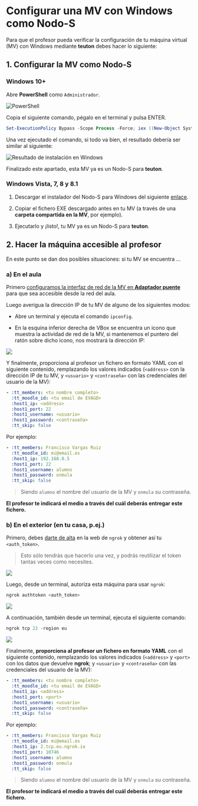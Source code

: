 # Configurar una MV con Windows como Nodo-S

Para que el profesor pueda verificar la configuración de tu máquina virtual (MV) con Windows mediante **teuton** debes hacer lo siguiente:

## 1. Configurar la MV como Nodo-S

### Windows 10+

Abre **PowerShell** como `Administrador`.

![PowerShell](windows-powershell.png)

Copia el siguiente comando, pégalo en el terminal y pulsa ENTER.

```powershell
Set-ExecutionPolicy Bypass -Scope Process -Force; iex ((New-Object System.Net.WebClient).DownloadString('https://raw.githubusercontent.com/asir-idp/asir-idp.github.io/master/teuton/nodo-s/windows/windows_s-node_install.ps1'))
```

Una vez ejecutado el comando, si todo va bien, el resultado debería ser similar al siguiente:

![Resultado de instalación en Windows](windows-installation-result.png)

Finalizado este apartado, esta MV ya es un Nodo-S para **teuton**.

### Windows Vista, 7, 8 y 8.1

1. Descargar el instalador del Nodo-S para Windows del siguiente [enlace](https://github.com/asir-idp/asir-idp.github.io/releases/download/windows-snode-install/windows_s-node_install.exe).

2. Copiar el fichero EXE descargado antes en tu MV (a través de una **carpeta compartida en la MV**, por ejemplo).

3. Ejecutarlo y ¡listo!, tu MV ya es un Nodo-S para **teuton**.


## 2. Hacer la máquina accesible al profesor

En este punto se dan dos posibles situaciones: si tu MV se encuentra ...

### a) En el aula

Primero [configuramos la interfaz de red de la MV en **Adaptador puente**](../../../virtualizacion/virtualbox/configurar-red-en-adaptador-puente) para que sea accesible desde la red del aula.

Luego averigua la dirección IP de tu MV de alguno de los siguientes modos:

- Abre un terminal y ejecuta el comando `ipconfig`.

- En la esquina inferior derecha de VBox se encuentra un icono que muestra la actividad de red de la MV, si mantenemos el puntero del ratón sobre dicho icono, nos mostrará la dirección IP:

![](vbox-ip.png)

Y finalmente, proporciona al profesor un fichero en formato YAML con el siguiente contenido, remplazando los valores indicados (`<address>` con la dirección IP de tu MV, y `<usuario>` y `<contraseña>` con las credenciales del usuario de la MV):

```yaml
- :tt_members: <tu nombre completo>
  :tt_moodle_id: <tu email de EVAGD>
  :host1_ip: <address>
  :host1_port: 22
  :host1_username: <usuario>
  :host1_password: <contraseña>  
  :tt_skip: false
```

Por ejemplo:

```yaml
- :tt_members: Francisco Vargas Ruiz
  :tt_moodle_id: mi@email.es
  :host1_ip: 192.168.0.5
  :host1_port: 22
  :host1_username: alumno
  :host1_password: onmula
  :tt_skip: false
```

> Siendo `alumno` el nombre del usuario de la MV y `onmula` su contraseña.

**El profesor te indicará el medio a través del  cuál deberás entregar este fichero.**

### b) En el exterior (en tu casa, p.ej.)

Primero, debes [darte de alta](https://dashboard.ngrok.com/signup) en la web de `ngrok` y obtener así tu `<auth_token>`. 

> Esto sólo tendrás que hacerlo una vez, y podrás reutilizar el token tantas veces como necesites.

![](authtoken.png)

Luego, desde un terminal, autoriza esta máquina para usar `ngrok`:

```powershell
ngrok authtoken <auth_token>
```

![](ngrok-authtoken.png)

A continuación, también desde un terminal, ejecuta el siguiente comando:

```powershell
ngrok tcp 22 -region eu
```

![](ngrok.png)

Finalmente, **proporciona al profesor un fichero en formato YAML** con el siguiente contenido, remplazando los valores indicados (`<address>` y  `<port>` con los datos que devuelve **ngrok**; y `<usuario>` y `<contraseña>` con las credenciales del usuario de la MV):

```yaml
- :tt_members: <tu nombre completo>
  :tt_moodle_id: <tu email de EVAGD>
  :host1_ip: <address>
  :host1_port: <port>
  :host1_username: <usuario>
  :host1_password: <contraseña>  
  :tt_skip: false
```

Por ejemplo:

```yaml
- :tt_members: Francisco Vargas Ruiz
  :tt_moodle_id: mi@email.es
  :host1_ip: 2.tcp.eu.ngrok.io
  :host1_port: 10746
  :host1_username: alumno
  :host1_password: onmula
  :tt_skip: false
```

> Siendo `alumno` el nombre del usuario de la MV y `onmula` su contraseña.

**El profesor te indicará el medio a través del cuál deberás entregar este fichero.**
